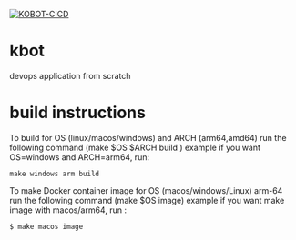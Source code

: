 [![KOBOT-CICD](https://github.com/talweg/kbot/actions/workflows/cicd.yml/badge.svg?branch=main)](https://github.com/talweg/kbot/actions/workflows/cicd.yml)

# kbot

devops application from scratch


# build instructions

To build for OS (linux/macos/windows) and ARCH (arm64,amd64) run the following command
(make $OS $ARCH build ) example if you want OS=windows and ARCH=arm64, run:

```
make windows arm build
```
To make Docker container image for OS (macos/windows/Linux) arm-64 run the following command
(make $OS image) example if you want make image with macos/arm64, run :

```
$ make macos image
```
